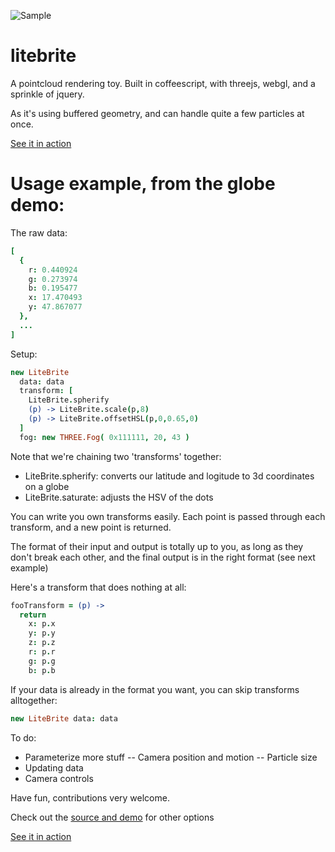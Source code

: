 ![Sample](https://raw.github.com/bwiklund/litebrite/master/source/images/globes.png)

litebrite
===

A pointcloud rendering toy. Built in coffeescript, with threejs, webgl, and a sprinkle of jquery.

As it's using buffered geometry, and can handle quite a few particles at once.

[See it in action](http://bwiklund.github.com/litebrite)

Usage example, from the globe demo:
===

The raw data:
```coffeescript
[
  {
    r: 0.440924
    g: 0.273974
    b: 0.195477
    x: 17.470493
    y: 47.867077
  },
  ...
]
```

Setup:
```coffeescript
new LiteBrite
  data: data
  transform: [
    LiteBrite.spherify
    (p) -> LiteBrite.scale(p,8)
    (p) -> LiteBrite.offsetHSL(p,0,0.65,0)
  ]
  fog: new THREE.Fog( 0x111111, 20, 43 )
```

Note that we're chaining two 'transforms' together:

- LiteBrite.spherify: converts our latitude and logitude to 3d coordinates on a globe
- LiteBrite.saturate: adjusts the HSV of the dots

You can write you own transforms easily. Each point is passed through each transform, and a new point is returned. 

The format of their input and output is totally up to you, as long as they don't break each other, and the final output is in the right format (see next example)

Here's a transform that does nothing at all:
```coffeescript
fooTransform = (p) ->
  return
    x: p.x
    y: p.y
    z: p.z
    r: p.r
    g: p.g
    b: p.b
```

If your data is already in the format you want, you can skip transforms alltogether:

```coffeescript
new LiteBrite data: data
```

To do:
- Parameterize more stuff
-- Camera position and motion
-- Particle size
- Updating data
- Camera controls

Have fun, contributions very welcome.

Check out the [source and demo](https://github.com/bwiklund/litebrite/tree/master/source/javascripts) for other options

[See it in action](http://bwiklund.github.com/litebrite)
